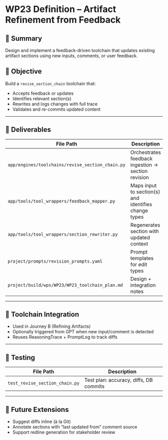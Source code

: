 # WP23 Definition – Artifact Refinement from Feedback

## 🧠 Summary
Design and implement a feedback-driven toolchain that updates existing artifact sections using new inputs, comments, or user feedback.

## 🎯 Objective
Build a `revise_section_chain` toolchain that:
- Accepts feedback or updates
- Identifies relevant section(s)
- Rewrites and logs changes with full trace
- Validates and re-commits updated content

---

## 🧱 Deliverables
| File Path | Description |
|-----------|-------------|
| `app/engines/toolchains/revise_section_chain.py` | Orchestrates feedback ingestion → section revision |
| `app/tools/tool_wrappers/feedback_mapper.py` | Maps input to section(s) and identifies change types |
| `app/tools/tool_wrappers/section_rewriter.py` | Regenerates section with updated context |
| `project/prompts/revision_prompts.yaml` | Prompt templates for edit types |
| `project/build/wps/WP23/WP23_toolchain_plan.md` | Design + integration notes |

---

## 🔁 Toolchain Integration
- Used in Journey B (Refining Artifacts)
- Optionally triggered from GPT when new input/comment is detected
- Reuses ReasoningTrace + PromptLog to track diffs

---

## 🧪 Testing
| File Path | Description |
|-----------|-------------|
| `test_revise_section_chain.py` | Test plan: accuracy, diffs, DB commits |

---

## 🔮 Future Extensions
- Suggest diffs inline (à la Git)
- Annotate sections with “last updated from” comment source
- Support redline generation for stakeholder review